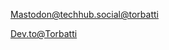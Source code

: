 [Mastodon@techhub.social@torbatti](https://techhub.social/@torbatti)

[Dev.to@Torbatti](https://dev.to/torbatti)
